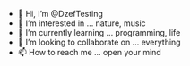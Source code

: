 - 👋 Hi, I’m @DzefTesting
- 👀 I’m interested in ... nature, music
- 🌱 I’m currently learning ... programming, life
- 💞️ I’m looking to collaborate on ... everything
- 📫 How to reach me ... open your mind

<!---
DzefTesting/DzefTesting is a ✨ special ✨ repository because its `README.md` (this file) appears on your GitHub profile.
You can click the Preview link to take a look at your changes.
